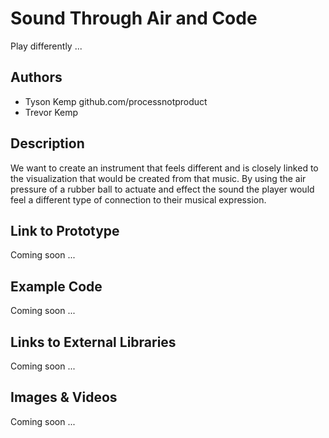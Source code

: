 # Sound Through Air and Code
Play differently ...

## Authors
- Tyson Kemp github.com/processnotproduct
- Trevor Kemp 

## Description
We want to create an instrument that feels different and is closely linked to the visualization that would be created from that music. By using the air pressure of a rubber ball to actuate and effect the sound the player would feel a different type of connection to their musical expression.

## Link to Prototype
Coming soon ...
<!--NOTE: If your project lives online you can add one or more links here. Make sure you have a stable version of your project running before linking it.

[Example Link](http://www.google.com "Example Link")-->

## Example Code
Coming soon ...
<!--NOTE: Wrap your code blocks or any code citation by using ``` like the example below.
```
function test() {
  console.log("Printing a test");
}
```-->
## Links to External Libraries
Coming soon ...
<!-- NOTE: You can also use this space to link to external libraries or Github repositories you used on your project.

[Example Link](http://www.google.com "Example Link")
-->
## Images & Videos
Coming soon ...
<!--NOTE: For additional images you can either use a relative link to an image on this repo or an absolute link to an externally hosted image.

![Example Image](project_images/cover.jpg?raw=true "Example Image")

https://www.youtube.com/watch?v=30yGOxJJ2PQ-->
